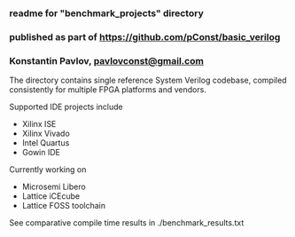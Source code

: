 ### readme for "benchmark_projects" directory
### published as part of https://github.com/pConst/basic_verilog
### Konstantin Pavlov, pavlovconst@gmail.com


The directory contains single reference System Verilog codebase, compiled consistently for multiple FPGA platforms and vendors. 

Supported IDE projects include
* Xilinx ISE
* Xilinx Vivado
* Intel Quartus
* Gowin IDE

Currently working on
* Microsemi Libero
* Lattice iCEcube
* Lattice FOSS toolchain

See comparative compile time results in ./benchmark_results.txt



